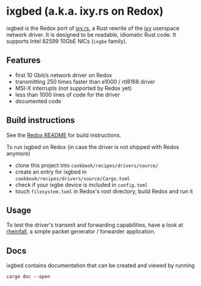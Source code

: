 # ixgbed (a.k.a. ixy.rs on Redox)

ixgbed is the Redox port of [ixy.rs](https://github.com/ixy-languages/ixy.rs), a Rust rewrite of the [ixy](https://github.com/emmericp/ixy) userspace network driver.
It is designed to be readable, idiomatic Rust code.
It supports Intel 82599 10GbE NICs (`ixgbe` family).

## Features

* first 10 Gbit/s network driver on Redox
* transmitting 250 times faster than e1000 / rtl8168 driver
* MSI-X interrupts (not supported by Redox yet)
* less than 1000 lines of code for the driver
* documented code

## Build instructions

See the [Redox README](https://gitlab.redox-os.org/redox-os/redox/blob/master/README.md) for build instructions.

To run ixgbed on Redox (in case the driver is not shipped with Redox anymore)

* clone this project into `cookbook/recipes/drivers/source/`
* create an entry for ixgbed in `cookbook/recipes/drivers/source/Cargo.toml`
* check if your ixgbe device is included in `config.toml`
* touch `filesystem.toml` in Redox's root directory, build Redox and run it

## Usage

To test the driver's transmit and forwarding capabilities, have a look at [rheinfall](https://github.com/ackxolotl/rheinfall), a simple packet generator / forwarder application.

## Docs

ixgbed contains documentation that can be created and viewed by running

```
cargo doc --open
```

